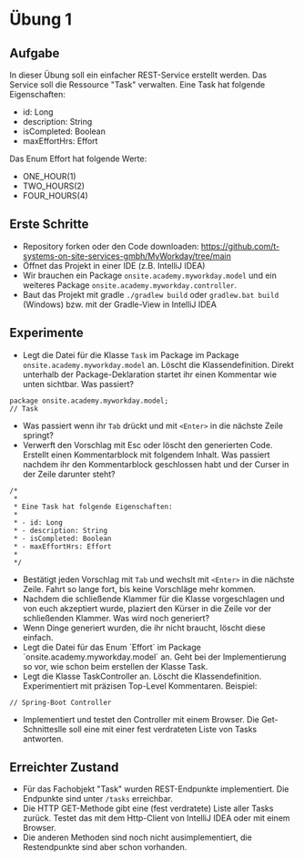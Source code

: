 # Übung 1

## Aufgabe

In dieser Übung soll ein einfacher REST-Service erstellt werden. Das Service soll die Ressource "Task" verwalten. Eine Task hat folgende Eigenschaften:

- id: Long
- description: String
- isCompleted: Boolean
- maxEffortHrs: Effort

Das Enum Effort hat folgende Werte:

- ONE_HOUR(1)
- TWO_HOURS(2)
- FOUR_HOURS(4)

## Erste Schritte

- Repository forken oder den Code downloaden: https://github.com/t-systems-on-site-services-gmbh/MyWorkday/tree/main
- Öffnet das Projekt in einer IDE (z.B. IntelliJ IDEA)
- Wir brauchen ein Package `onsite.academy.myworkday.model` und ein weiteres Package `onsite.academy.myworkday.controller`.
- Baut das Projekt mit gradle `./gradlew build` oder `gradlew.bat build` (Windows) bzw. mit der Gradle-View in IntelliJ IDEA

## Experimente

- Legt die Datei für die Klasse `Task` im Package im Package `onsite.academy.myworkday.model` an. Löscht die Klassendefinition. Direkt unterhalb der Package-Deklaration startet ihr einen Kommentar wie unten sichtbar. Was passiert?

```
package onsite.academy.myworkday.model;
// Task 
```
  
- Was passiert wenn ihr `Tab` drückt und mit `<Enter>` in die nächste Zeile springt?  
- Verwerft den Vorschlag mit Esc oder löscht den generierten Code. Erstellt einen Kommentarblock mit folgendem Inhalt. Was passiert nachdem ihr den Kommentarblock geschlossen habt und der Curser in der Zeile darunter steht?
```
/*
 * 
 * Eine Task hat folgende Eigenschaften:
 *
 * - id: Long
 * - description: String
 * - isCompleted: Boolean
 * - maxEffortHrs: Effort
 * 
 */
```

- Bestätigt jeden Vorschlag mit `Tab` und wechslt mit `<Enter>` in die nächste Zeile. Fahrt so lange fort, bis keine Vorschläge mehr kommen.
- Nachdem die schließende Klammer für die Klasse vorgeschlagen und von euch akzeptiert wurde, plaziert den Kürser in die Zeile vor der schließenden Klammer. Was wird noch generiert?
- Wenn Dinge generiert wurden, die ihr nicht braucht, löscht diese einfach.
- Legt die Datei für das Enum ´Effort´ im Package ´onsite.academy.myworkday.model´ an. Geht bei der Implementierung so vor, wie schon beim erstellen der Klasse Task.
- Legt die Klasse TaskController an. Löscht die Klassendefinition. Experimentiert mit präzisen Top-Level Kommentaren. Beispiel:

```
// Spring-Boot Controller
```

- Implementiert und testet den Controller mit einem Browser. Die Get-Schnitteslle soll eine mit einer fest verdrateten Liste von Tasks antworten.

## Erreichter Zustand

- Für das Fachobjekt "Task" wurden REST-Endpunkte implementiert. Die Endpunkte sind unter `/tasks` erreichbar.
- Die HTTP GET-Methode gibt eine (fest verdratete) Liste aller Tasks zurück. Testet das mit dem Http-Client von IntelliJ IDEA oder mit einem Browser.
- Die anderen Methoden sind noch nicht ausimplementiert, die Restendpunkte sind aber schon vorhanden.
